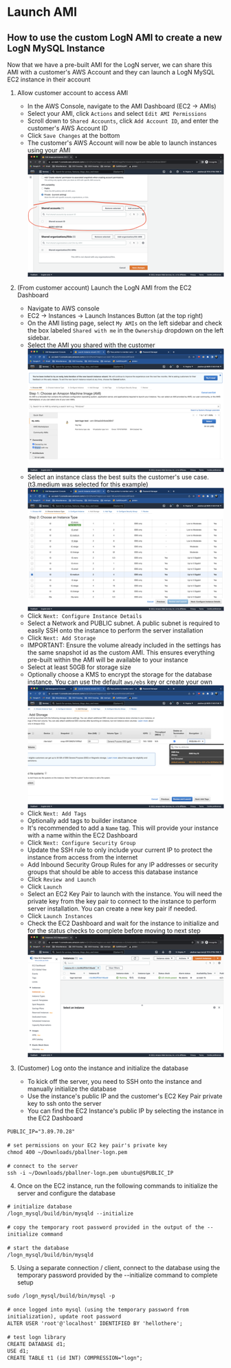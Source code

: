 # Launch AMI

## How to use the custom LogN AMI to create a new LogN MySQL Instance

Now that we have a pre-built AMI for the LogN server, we can share this AMI with a customer's AWS Account and they can launch a LogN MySQL EC2 instance in their account

1. Allow customer account to access AMI
    - In the AWS Console, navigate to the AMI Dashboard (EC2 -> AMIs)
    - Select your AMI, click `Actions` and select `Edit AMI Permissions`
    - Scroll down to `Shared Accounts`, click `Add Account ID`, and enter the customer's AWS Account ID
    - Click `Save Changes` at the bottom
    - The customer's AWS Account will now be able to launch instances using your AMI
    ![Shared Accounts](./ami_images/shared_accounts.png)

2. (From customer account) Launch the LogN AMI from the EC2 Dashboard
    - Navigate to AWS console
    - EC2 -> Instances -> Launch Instances Button (at the top right)
    - On the AMI listing page, select `My AMIs` on the left sidebar and check the box labeled `Shared with me` in the `Ownership` dropdown on the left sidebar. 
    - Select the AMI you shared with the customer
    ![Custom Listing](./ami_images/custom_listing.png)
    - Select an instance class the best suits the customer's use case. (t3.medium was selected for this example)
    ![Instance Class List](./ami_images/custom_instance_class.png)
    - Click `Next: Configure Instance Details`
    - Select a Network and PUBLIC subnet. A public subnet is required to easily SSH onto the instance to perform the server installation
    - Click `Next: Add Storage`
    - IMPORTANT: Ensure the volume already included in the settings has the same snapshot id as the custom AMI. This ensures everything pre-built within the AMI will be available to your instance
    - Select at least 50GB for storage size
    - Optionally choose a KMS to encrypt the storage for the database instance. You can use the default `aws/ebs` key or create your own
    ![Storage Encryption](./ami_images/storage_encryption.png)
    - Click `Next: Add Tags`
    - Optionally add tags to builder instance
    - It's recommended to add a `Name` tag. This will provide your instance with a name within the EC2 Dashboard
    - Click `Next: Configure Security Group`
    - Update the SSH rule to only include your current IP to protect the instance from access from the internet
    - Add Inbound Security Group Rules for any IP addresses or security groups that should be able to access this database instance
    - Click `Review and Launch`
    - Click `Launch`
    - Select an EC2 Key Pair to launch with the instance. You will need the private key from the key pair to connect to the instance to perform server installation. You can create a new key pair if needed.
    - Click `Launch Instances`
    - Check the EC2 Dashboard and wait for the instance to initialize and for the status checks to complete before moving to next step
    ![EC2 Dashboard](./ami_images/ec2_dashboard.png)

3. (Customer) Log onto the instance and initialize the database
    - To kick off the server, you need to SSH onto the instance and manually initialize the database
    - Use the instance's public IP and the customer's EC2 Key Pair private key to ssh onto the server
    - You can find the EC2 Instance's public IP by selecting the instance in the EC2 Dashboard

```
PUBLIC_IP="3.89.70.28"

# set permissions on your EC2 key pair's private key
chmod 400 ~/Downloads/pballner-logn.pem

# connect to the server
ssh -i ~/Downloads/pballner-logn.pem ubuntu@$PUBLIC_IP
```

4. Once on the EC2 instance, run the following commands to initialize the server and configure the database

```
# initialize database
/logn_mysql/build/bin/mysqld --initialize

# copy the temporary root password provided in the output of the --initialize command

# start the database
/logn_mysql/build/bin/mysqld
```

5. Using a separate connection / client, connect to the database using the temporary password provided by the --initialize command to complete setup

```
sudo /logn_mysql/build/bin/mysql -p

# once logged into mysql (using the temporary password from initialization), update root password
ALTER USER 'root'@'localhost' IDENTIFIED BY 'hellothere';

# test logn library
CREATE DATABASE d1;
USE d1;
CREATE TABLE t1 (id INT) COMPRESSION="logn";
```

